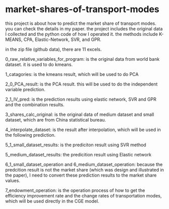 # market-shares-of-transport-modes
this project is about how to predict the market share of transport modes. you can check the details in my paper. the project includes the original data I collected and the python code of how I operated it. the methods include K-MEANS, CPA, Elastic-Network, SVR, and GPR.

in the zip file (github data), there are 11 excels.

0_raw_relative_variables_for_program: is the original data from world bank dataset. it is used to do kmeans.

1_catagories: is the kmeans result, which will be used to do PCA

2_0_PCA_result: is the PCA result. this will be used to do the independent variable prediction.

2_1_IV_pred: is the prediction results using elastic network, SVR and GPR and the combination results.


3_shares_calc_original: is the original data of medium dataset and small dataset, which are from China statistical bureau.

4_interpolate_dataset: is the result after interpolation, which will be used in the following prediction.


5_1_small_dataset_results: is the prediciton result using SVR method

5_medium_dataset_results: the predicition result using Elastic network

6_1_small_dataset_operation and 6_medium_dataset_operation: because the predcition result is not the market share (which was design and illustrated in the paper), I need to convert these prediction results to the market share values.

7_endowment_operation: is the operation process of how to get the efficiency improvement rate and the change rates of transportation modes, which will be used directly in the CGE model.
